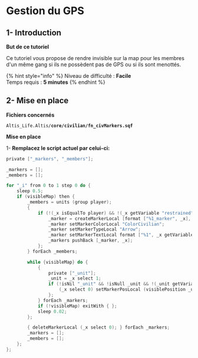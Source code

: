 # Gestion du GPS

## 1- Introduction <a id="bkmrk-page-title"></a>

**But de ce tutoriel**

 Ce tutoriel vous propose de rendre invisible sur la map pour les membres d'un même gang si ils ne possèdent pas de GPS ou si ils sont menottés.

{% hint style="info" %}
Niveau de difficulté : **Facile**  
Temps requis : **5 minutes**
{% endhint %}

## 2- Mise en place <a id="bkmrk-page-title"></a>

**Fichiers concernés** 

 `Altis_Life.Altis/`**`core/civilian/fn_civMarkers.sqf`**

**Mise en place**

1- **Remplacez le script actuel par celui-ci:**  

```c
private ["_markers", "_members"];

_markers = [];
_members = [];

for "_i" from 0 to 1 step 0 do {
    sleep 0.5;
    if (visibleMap) then {
        _members = units (group player);
        {
            if (!(_x isEqualTo player) && !(_x getVariable "restrained") && ("ItemGPS" in (assignedItems _X)) && ("ItemGPS" in (assignedItems player))) then {
                _marker = createMarkerLocal [format ["%1_marker", _x], visiblePosition _x];
                _marker setMarkerColorLocal "ColorCivilian";
                _marker setMarkerTypeLocal "Arrow";
                _marker setMarkerTextLocal format ["%1", _x getVariable ["realname", name _x]];
                _markers pushBack [_marker, _x];
            };
        } forEach _members;

        while {visibleMap} do {
            {
                private ["_unit"];
                _unit = _x select 1;
                if (!isNil "_unit" && !isNull _unit && !(_unit getVariable "restrained")) then {
                    (_x select 0) setMarkerPosLocal (visiblePosition _unit);
                };
            } forEach _markers;
            if (!visibleMap) exitWith { };
            sleep 0.02;
        };

        { deleteMarkerLocal (_x select 0); } forEach _markers;
        _markers = [];
        _members = [];
    };
};
```



